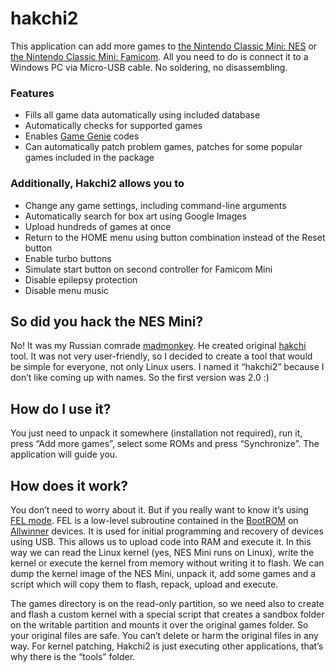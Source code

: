 # hakchi2

This application can add more games to [the Nintendo Classic Mini: NES](https://www.nintendo.co.uk/Misc-/Nintendo-Classic-Mini-Nintendo-Entertainment-System/Nintendo-Classic-Mini-Nintendo-Entertainment-System-1124287.html) or [the Nintendo Classic Mini: Famicom](https://www.nintendo.co.jp/clv). All you need to do is connect it to a Windows PC via Micro-USB cable. No soldering, no disassembling.

### Features
* Fills all game data automatically using included database
* Automatically checks for supported games
* Enables [Game Genie](https://en.wikipedia.org/wiki/Game_Genie) codes
* Can automatically patch problem games, patches for some popular games included in the package

### Additionally, Hakchi2 allows you to
* Change any game settings, including command-line arguments
* Automatically search for box art using Google Images
* Upload hundreds of games at once
* Return to the HOME menu using button combination instead of the Reset button
* Enable turbo buttons
* Simulate start button on second controller for Famicom Mini
* Disable epilepsy protection
* Disable menu music

## So did you hack the NES Mini?
No! It was my Russian сomrade [madmonkey](https://github.com/madmonkey1907). He created original [hakchi](https://github.com/madmonkey1907/hakchi) tool. It was not very user-friendly, so I decided to create a tool that would be simple for everyone, not only Linux users. I named it “hakchi2” because I don’t like coming up with names. So the first version was 2.0 :)

## How do I use it?
You just need to unpack it somewhere (installation not required), run it, press “Add more games”, select some ROMs and press “Synchronize”. The application will guide you.

## How does it work?
You don’t need to worry about it. But if you really want to know it’s using [FEL mode](http://linux-sunxi.org/FEL). FEL is a low-level subroutine contained in the [BootROM](http://linux-sunxi.org/BROM) on [Allwinner](https://en.wikipedia.org/wiki/Allwinner_Technology) devices. It is used for initial programming and recovery of devices using USB. This allows us to upload code into RAM and execute it. In this way we can read the Linux kernel (yes, NES Mini runs on Linux), write the kernel or execute the kernel from memory without writing it to flash. We can dump the kernel image of the NES Mini, unpack it, add some games and a script which will copy them to flash, repack, upload and execute.

The games directory is on the read-only partition, so we need also to create and flash a custom kernel with a special script that creates a sandbox folder on the writable partition and mounts it over the original games folder. So your original files are safe. You can’t delete or harm the original files in any way. For kernel patching, Hakchi2 is just executing other applications, that’s why there is the “tools” folder.
